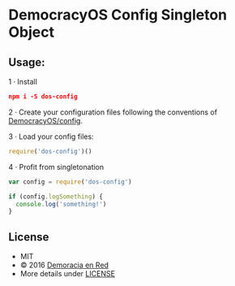 # DemocracyOS Config Singleton Object

## Usage:

1 · Install

```json
npm i -S dos-config
```

2 · Create your configuration files following the conventions of [DemocracyOS/config](https://github.com/DemocracyOS/config#usage).

3 · Load your config files:

```javascript
require('dos-config')()
```

4 · Profit from singletonation

```javascript
var config = require('dos-config')

if (config.logSomething) {
  console.log('something!')
}
```

## License
* MIT
* © 2016 [Demoracia en Red](http://democraciaenred.org)
* More details under [LICENSE](https://github.com/DemocracyOS/config/blob/master/LICENSE)
